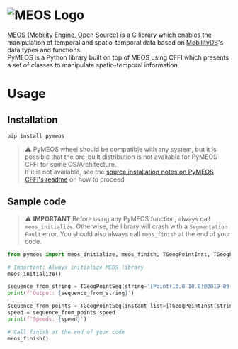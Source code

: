 # ![MEOS Logo](https://raw.githubusercontent.com/MobilityDB/PyMEOS/master/doc/images/PyMEOS%20Logo.png)

[MEOS (Mobility Engine, Open Source)](https://www.libmeos.org/) is a C library which enables the manipulation of 
temporal and spatio-temporal data based on [MobilityDB](https://mobilitydb.com/)'s data types and functions.  
PyMEOS is a Python library built on top of MEOS using CFFI which presents a set of classes to manipulate spatio-temporal 
information

# Usage

## Installation

````shell
pip install pymeos
````
> :warning: PyMEOS wheel should be compatible with any system, but it is possible that the pre-built distribution is 
> not available for PyMEOS CFFI for some OS/Architecture.  
> If it is not available, see the [source installation notes on PyMEOS CFFI's readme](../pymeos_cffi#installation) 
> on how to proceed

## Sample code

> :warning: **IMPORTANT** Before using any PyMEOS function, always call `meos_initialize`. Otherwise, the library will 
> crash with a `Segmentation Fault` error. You should also always call `meos_finish` at the end of your code.

````python
from pymeos import meos_initialize, meos_finish, TGeogPointInst, TGeogPointSeq

# Important: Always initialize MEOS library
meos_initialize()

sequence_from_string = TGeogPointSeq(string='[Point(10.0 10.0)@2019-09-01 00:00:00+01, Point(20.0 20.0)@2019-09-02 00:00:00+01, Point(10.0 10.0)@2019-09-03 00:00:00+01]')
print(f'Output: {sequence_from_string}')

sequence_from_points = TGeogPointSeq(instant_list=[TGeogPointInst(string='Point(10.0 10.0)@2019-09-01 00:00:00+01'), TGeogPointInst(string='Point(20.0 20.0)@2019-09-02 00:00:00+01'), TGeogPointInst(string='Point(10.0 10.0)@2019-09-03 00:00:00+01')], lower_inc=True, upper_inc=True)
speed = sequence_from_points.speed
print(f'Speeds: {speed}')

# Call finish at the end of your code
meos_finish()
````